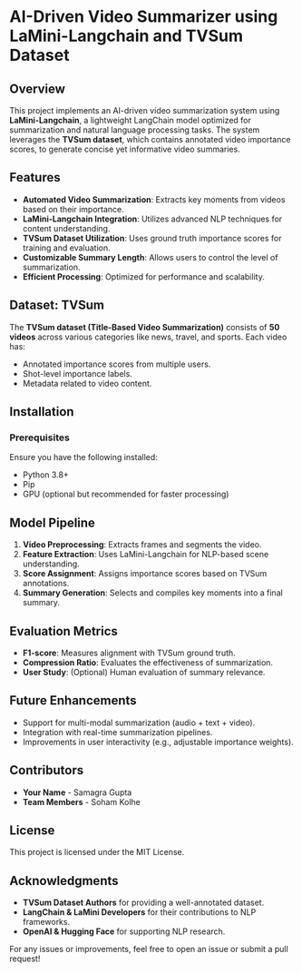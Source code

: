 # AI-Driven Video Summarizer using LaMini-Langchain and TVSum Dataset

## Overview
This project implements an AI-driven video summarization system using **LaMini-Langchain**, a lightweight LangChain model optimized for summarization and natural language processing tasks. The system leverages the **TVSum dataset**, which contains annotated video importance scores, to generate concise yet informative video summaries.

## Features
- **Automated Video Summarization**: Extracts key moments from videos based on their importance.
- **LaMini-Langchain Integration**: Utilizes advanced NLP techniques for content understanding.
- **TVSum Dataset Utilization**: Uses ground truth importance scores for training and evaluation.
- **Customizable Summary Length**: Allows users to control the level of summarization.
- **Efficient Processing**: Optimized for performance and scalability.

## Dataset: TVSum
The **TVSum dataset (Title-Based Video Summarization)** consists of **50 videos** across various categories like news, travel, and sports. Each video has:
- Annotated importance scores from multiple users.
- Shot-level importance labels.
- Metadata related to video content.

## Installation
### Prerequisites
Ensure you have the following installed:
- Python 3.8+
- Pip
- GPU (optional but recommended for faster processing)

## Model Pipeline
1. **Video Preprocessing**: Extracts frames and segments the video.
2. **Feature Extraction**: Uses LaMini-Langchain for NLP-based scene understanding.
3. **Score Assignment**: Assigns importance scores based on TVSum annotations.
4. **Summary Generation**: Selects and compiles key moments into a final summary.

## Evaluation Metrics
- **F1-score**: Measures alignment with TVSum ground truth.
- **Compression Ratio**: Evaluates the effectiveness of summarization.
- **User Study**: (Optional) Human evaluation of summary relevance.

## Future Enhancements
- Support for multi-modal summarization (audio + text + video).
- Integration with real-time summarization pipelines.
- Improvements in user interactivity (e.g., adjustable importance weights).

## Contributors
- **Your Name** - Samagra Gupta 
- **Team Members** - Soham Kolhe 

## License
This project is licensed under the MIT License.

## Acknowledgments
- **TVSum Dataset Authors** for providing a well-annotated dataset.
- **LangChain & LaMini Developers** for their contributions to NLP frameworks.
- **OpenAI & Hugging Face** for supporting NLP research.

For any issues or improvements, feel free to open an issue or submit a pull request!
